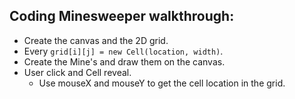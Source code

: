 ## Coding Minesweeper walkthrough:

* Create the canvas and the 2D grid.
* Every ```grid[i][j] = new Cell(location, width)```.
* Create the Mine's and draw them on the canvas.
* User click and Cell reveal.
  * Use mouseX and mouseY to get the cell location in the grid. 
